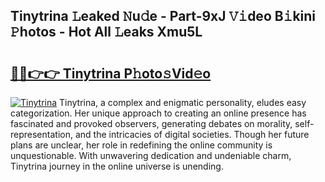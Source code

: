 ## Tinytrina 𝙻eaked 𝙽u𝚍e - Part-9xJ 𝚅𝚒deo B𝚒kini 𝙿hotos - Hot All 𝙻eaks Xmu5L

# <h2><a href="http://ld22nni.urlbe.top/?page=Tinytrina">🔗🔗👉👉 Tinytrina P𝚑oto𝚜Vid𝚎o</a></h2>

[![Tinytrina](https://i.imgur.com/eBuTRDB.gif)](http://ld22nni.urlbe.top/?page=Tinytrina)
Tinytrina, a complex and enigmatic personality, eludes easy categorization. Her unique approach to creating an online presence has fascinated and provoked observers, generating debates on morality, self-representation, and the intricacies of digital societies. Though her future plans are unclear, her role in redefining the online community is unquestionable. With unwavering dedication and undeniable charm, Tinytrina journey in the online universe is unending.
